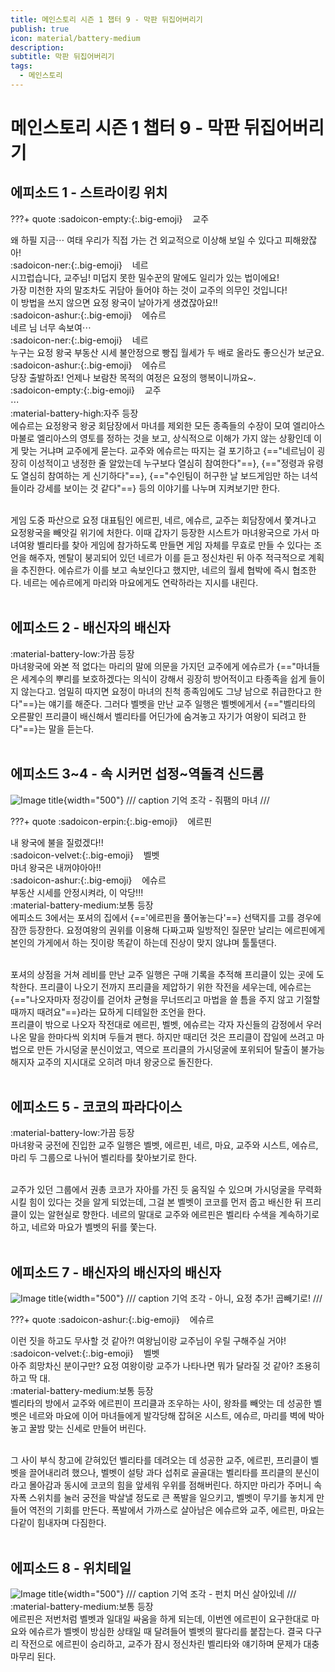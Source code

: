 ```yaml
---
title: 메인스토리 시즌 1 챕터 9 - 막판 뒤집어버리기
publish: true
icon: material/battery-medium
description:
subtitle: 막판 뒤집어버리기
tags:
  - 메인스토리
---
```

# 메인스토리 시즌 1 챕터 9 - 막판 뒤집어버리기

## 에피소드 1 - 스트라이킹 위치
???+ quote
    :sadoicon-empty:{:.big-emoji} &nbsp;&nbsp;&nbsp;<span class="tag-box" data-sado="empty">교주</span><br>
    <div class="speech-bubble">
        왜 하필 지금⋯ 여태 우리가 직접 가는 건 외교적으로 이상해 보일 수 있다고 피해왔잖아!
    </div>
    :sadoicon-ner:{:.big-emoji} &nbsp;&nbsp;&nbsp;<span class="tag-box" data-sado="ner">네르</span><br>
    <div class="speech-bubble">
        시끄럽습니다, 교주님! 미덥지 못한 밀수꾼의 말에도 일리가 있는 법이에요!<br>
        가장 미천한 자의 말조차도 귀담아 들어야 하는 것이 교주의 의무인 것입니다!
    </div>
    <div class="mind-bubble">
        이 방법을 쓰지 않으면 요정 왕국이 날아가게 생겼잖아요!!
    </div>
    :sadoicon-ashur:{:.big-emoji} &nbsp;&nbsp;&nbsp;<span class="tag-box" data-sado="ashur">에슈르</span><br>
    <div class="speech-bubble">
         네르 님 너무 속보여⋯
    </div>
    :sadoicon-ner:{:.big-emoji} &nbsp;&nbsp;&nbsp;<span class="tag-box" data-sado="ner">네르</span><br>
    <div class="speech-bubble">
        누구는 요정 왕국 부동산 시세 불안정으로 빵집 월세가 두 배로 올라도 좋으신가 보군요.
    </div>
    :sadoicon-ashur:{:.big-emoji} &nbsp;&nbsp;&nbsp;<span class="tag-box" data-sado="ashur">에슈르</span><br>
    <div class="speech-bubble">
         당장 출발하죠! 언제나 보람찬 목적의 여정은 요정의 행복이니까요~.
    </div>
        :sadoicon-empty:{:.big-emoji} &nbsp;&nbsp;&nbsp;<span class="tag-box" data-sado="empty">교주</span><br>
    <div class="speech-bubble">
        ⋯
    </div>
<span class="badge badge-version"><span class="badge-icon">:material-battery-high:</span>자주 등장</span>
<br>
에슈르는 요정왕국 왕궁 회담장에서 마녀를 제외한 모든 종족들의 수장이 모여 엘리아스 마불로 엘리아스의 영토를 정하는 것을 보고, 상식적으로 이해가 가지 않는 상황인데 이게 맞는 거냐며 교주에게 묻는다. 교주와 에슈르는 따지는 걸 포기하고 {=="네르님이 굉장히 이성적이고 냉정한 줄 알았는데 누구보다 열심히 참여한다"==}, {=="정령과 유령도 열심히 참여하는 게 신기하다"==}, {=="수인팀이 허구한 날 보드게임만 하는 녀석들이라 강세를 보이는 것 같다"==} 등의 이야기를 나누며 지켜보기만 한다.

<br>
게임 도중 파산으로 요정 대표팀인 에르핀, 네르, 에슈르, 교주는 회담장에서 쫓겨나고 요정왕국을 빼앗길 위기에 처한다. 이때 갑자기 등장한 시스트가 마녀왕국으로 가서 마녀여왕 벨리타를 찾아 게임에 참가하도록 만들면 게임 자체를 무효로 만들 수 있다는 조언을 해주자, 멘탈이 붕괴되어 있던 네르가 이를 듣고 정신차린 뒤 아주 적극적으로 계획을 추진한다. 에슈르가 이를 보고 속보인다고 했지만, 네르의 월세 협박에 즉시 협조한다. 네르는 에슈르에게 마리와 마요에게도 연락하라는 지시를 내린다.
<br>
<br>

## 에피소드 2 - 배신자의 배신자
<span class="badge badge-version"><span class="badge-icon">:material-battery-low:</span>가끔 등장</span>
<br>
마녀왕국에 와본 적 없다는 마리의 말에 의문을 가지던 교주에게 에슈르가 {=="마녀들은 세계수의 뿌리를 보호하겠다는 의식이 강해서 굉장히 방어적이고 타종족을 쉽게 들이지 않는다고. 엄밀히 따지면 요정이 마녀의 친척 종족임에도 그냥 남으로 취급한다고 한다"==}는 얘기를 해준다. 그러다 벨벳을 만난 교주 일행은 벨벳에게서 {=="벨리타의 오른팔인 프리클이 배신해서 벨리타를 어딘가에 숨겨놓고 자기가 여왕이 되려고 한다"==}는 말을 듣는다.
<br>
<br>

## 에피소드 3~4 - 속 시커먼 섭정~역돌격 신드롬
![Image title](https://vitamink1.github.io/ashur-note/assets/story/s1_main_c9_1.png){width="500"}
/// caption
기억 조각 - 줘팸의 마녀
///

???+ quote
    :sadoicon-erpin:{:.big-emoji} &nbsp;&nbsp;&nbsp;<span class="tag-box" data-sado="erpin">에르핀</span><br>
    <div class="speech-bubble">
        내 왕국에 불을 질렀겠다!!
    </div>
    :sadoicon-velvet:{:.big-emoji} &nbsp;&nbsp;&nbsp;<span class="tag-box" data-sado="velvet">벨벳</span><br>
    <div class="speech-bubble">
        마녀 왕국은 내꺼야아아!!
    </div>
        :sadoicon-ashur:{:.big-emoji} &nbsp;&nbsp;&nbsp;<span class="tag-box" data-sado="ashur">에슈르</span><br>
    <div class="speech-bubble">
        부동산 시세를 안정시켜라, 이 악당!!!
    </div>
<span class="badge badge-version"><span class="badge-icon">:material-battery-medium:</span>보통 등장</span>
<br>
에피소드 3에서는 포셔의 집에서 {=='에르핀을 풀어놓는다'==} 선택지를 고를 경우에 잠깐 등장한다. 요정여왕의 권위를 이용해 다짜고짜 일방적인 질문만 날리는 에르핀에게 본인의 가게에서 하는 짓이랑 똑같이 하는데 진상이 맞지 않냐며 툴툴댄다.

<br>
포셔의 상점을 거쳐 레비를 만난 교주 일행은 구매 기록을 추적해 프리클이 있는 곳에 도착한다. 프리클이 나오기 전까지 프리클을 제압하기 위한 작전을 세우는데, 에슈르는 {=="나오자마자 정강이를 걷어차 균형을 무너뜨리고 마법을 쓸 틈을 주지 않고 기절할 때까지 때려요"==}라는 묘하게 디테일한 조언을 한다. 

<br>
프리클이 밖으로 나오자 작전대로 에르핀, 벨벳, 에슈르는 각자 자신들의 감정에서 우러나온 말을 한마다씩 외치며 두들겨 팬다. 하지만 때리던 것은 프리클이 잡일에 쓰려고 마법으로 만든 가시덩굴 분신이었고, 역으로 프리클의 가시덩굴에 포위되어 탈출이 불가능해지자 교주의 지시대로 오히려 마녀 왕궁으로 돌진한다.
<br>
<br>

## 에피소드 5 - 코코의 파라다이스
<span class="badge badge-version"><span class="badge-icon">:material-battery-low:</span>가끔 등장</span>
<br>
마녀왕국 궁전에 진입한 교주 일행은 벨벳, 에르핀, 네르, 마요, 교주와 시스트, 에슈르, 마리 두 그룹으로 나뉘어 벨리타를 찾아보기로 한다. 

<br>
교주가 있던 그룹에서 권총 코코가 자아를 가진 듯 움직일 수 있으며 가시덩굴을 무력화시킬 힘이 있다는 것을 알게 되었는데, 그걸 본 벨벳이 코코를 먼저 줍고 배신한 뒤 프리클이 있는 알현실로 향한다. 네르의 말대로 교주와 에르핀은 벨리타 수색을 계속하기로 하고, 네르와 마요가 벨벳의 뒤를 쫓는다.
<br>
<br>

## 에피소드 7 - 배신자의 배신자의 배신자
![Image title](https://vitamink1.github.io/ashur-note/assets/story/s1_main_c9_2.png){width="500"}
/// caption
기억 조각 - 아니, 요정 추가! 곱빼기로!
///

???+ quote
    :sadoicon-ashur:{:.big-emoji} &nbsp;&nbsp;&nbsp;<span class="tag-box" data-sado="ashur">에슈르</span><br>
    <div class="speech-bubble">
        이런 짓을 하고도 무사할 것 같아?! 여왕님이랑 교주님이 우릴 구해주실 거야!
    </div>
    :sadoicon-velvet:{:.big-emoji} &nbsp;&nbsp;&nbsp;<span class="tag-box" data-sado="velvet">벨벳</span><br>
    <div class="speech-bubble">
        아주 희망차신 분이구만? 요정 여왕이랑 교주가 나타나면 뭐가 달라질 것 같아? 조용히 하고 딱 대.
    </div>
<span class="badge badge-version"><span class="badge-icon">:material-battery-medium:</span>보통 등장</span>
<br>
벨리타의 방에서 교주와 에르핀이 프리클과 조우하는 사이, 왕좌를 빼앗는 데 성공한 벨벳은 네르와 마요에 이어 마녀들에게 발각당해 잡혀온 시스트, 에슈르, 마리를 벽에 박아놓고 꿀밤 맞는 신세로 만들어 버린다. 

<br>
그 사이 부식 창고에 갇혀있던 벨리타를 데려오는 데 성공한 교주, 에르핀, 프리클이 벨벳을 끌어내리려 했으나, 벨벳이 설탕 과다 섭취로 골골대는 벨리타를 프리클의 분신이라고 몰아감과 동시에 코코의 힘을 앞세워 우위를 점해버린다. 하지만 마리가 주머니 속 자폭 스위치를 눌러 궁전을 박살낼 정도로 큰 폭발을 일으키고, 벨벳이 무기를 놓치게 만들어 역전의 기회를 만든다. 폭발에서 가까스로 살아남은 에슈르와 교주, 에르핀, 마요는 다같이 힘내자며 다짐한다.
<br>
<br>

## 에피소드 8 - 위치테일
![Image title](https://vitamink1.github.io/ashur-note/assets/story/s1_main_c9_3.png){width="500"}
/// caption
기억 조각 - 펀치 머신 살아있네
///
<span class="badge badge-version"><span class="badge-icon">:material-battery-medium:</span>보통 등장</span>
<br>
에르핀은 저번처럼 벨벳과 일대일 싸움을 하게 되는데, 이번엔 에르핀이 요구한대로 마요와 에슈르가 벨벳이 방심한 상태일 때 달려들어 벨벳의 팔다리를 붙잡는다. 결국 다구리 작전으로 에르핀이 승리하고, 교주가 잠시 정신차린 벨리타와 얘기하며 문제가 대충 마무리 된다.
<br>
<br>